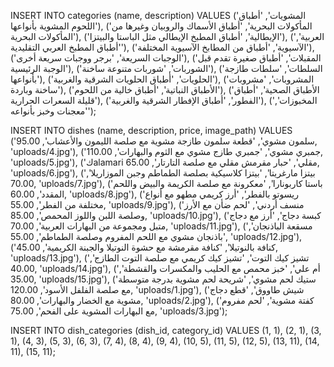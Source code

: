 INSERT INTO categories (name, description) 
VALUES
('المشويات', 'أطباق اللحوم المشوية بأنواعها'),
('المأكولات البحرية', 'أطباق الأسماك والروبيان وغيرها من المأكولات البحرية'),
('الإيطالية', 'أطباق المطبخ الإيطالي مثل الباستا والبيتزا'),
('العربية', 'أطباق المطبخ العربي التقليدية'),
('الآسيوية', 'أطباق من المطابخ الآسيوية المختلفة'),
('الوجبات السريعة', 'برجر ووجبات سريعة أخرى'),
('المقبلات', 'أطباق صغيرة تقدم قبل الوجبة الرئيسية'),
('الشوربات', 'شوربات متنوعة ساخنة'),
('السلطات', 'سلطات طازجة بأنواعها'),
('الحلويات', 'أطباق الحلويات الشرقية والغربية'),
('المشروبات', 'مشروبات ساخنة وباردة'),
('الأطباق النباتية', 'أطباق خالية من اللحوم'),
('الأطباق الصحية', 'أطباق قليلة السعرات الحرارية'),
('الفطور', 'أطباق الإفطار الشرقية والغربية'),
('المخبوزات', 'معجنات وخبز بأنواعه');






INSERT INTO dishes (name, description, price, image_path) VALUES
('سلمون مشوي', 'قطعة سلمون طازجة مشوية مع صلصة الليمون والأعشاب', 95.00, 'uploads/4.jpg'),
('جمبري مشوي', 'جمبري طازج مشوي مع الثوم والبهارات', 110.00, 'uploads/5.jpg'),
('كalamari مقلي', 'حبار مقرمش مقلي مع صلصة التارتار', 65.00, 'uploads/6.jpg'),
('بيتزا مارغريتا', 'بيتزا كلاسيكية بصلصة الطماطم وجبن الموزاريلا', 70.00, 'uploads/7.jpg'),
('باستا كاربونارا', 'معكرونة مع صلصة الكريمة والبيض واللحم المقدد', 60.00, 'uploads/8.jpg'),
('ريسوتو بالفطر', 'أرز كريمي مطهو مع أنواع مختلفة من الفطر', 55.00, 'uploads/9.jpg'),
('منسف أردني', 'لحم ضأن مع الأرز وصلصة اللبن واللوز المحمص', 85.00, 'uploads/10.jpg'),
('كبسة دجاج', 'أرز مع دجاج متبل ومجموعة من البهارات العربية', 70.00, 'uploads/11.jpg'),
('مسقعة الباذنجان', 'باذنجان مشوي مع اللحم المفروم وصلصة الطماطم', 55.00, 'uploads/12.jpg'),
('كنافة بالنوتيلا', 'كنافة مقرمشة مع حشوة النوتيلا والجبنة الكريمية', 45.00, 'uploads/13.jpg'),
('تشيز كيك التوت', 'تشيز كيك كريمي مع صلصة التوت الطازج', 40.00, 'uploads/14.jpg'),
('أم علي', 'خبز محمص مع الحليب والمكسرات والقشطة', 35.00, 'uploads/15.jpg'),
('ستيك لحم مشوي', 'شريحة لحم مشوية بدرجة متوسطة مع صلصة الفلفل الأسود', 120.00, 'uploads/1.jpg'),
('شيش طاووق', 'قطع دجاج مشوية مع الخضار والبهارات', 80.00, 'uploads/2.jpg'),
('كفتة مشوية', 'لحم مفروم مع البهارات المشوية على الفحم', 75.00, 'uploads/3.jpg');



INSERT INTO dish_categories (dish_id, category_id) VALUES
(1, 1),
(2, 1),
(3, 1),
(4, 3),
(5, 3),
(6, 3),
(7, 4),
(8, 4),
(9, 4),
(10, 5),
(11, 5),
(12, 5),
(13, 11),
(14, 11),
(15, 11);
